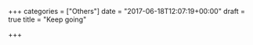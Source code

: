 +++
categories = ["Others"]
date = "2017-06-18T12:07:19+00:00"
draft = true
title = "Keep going"

+++
